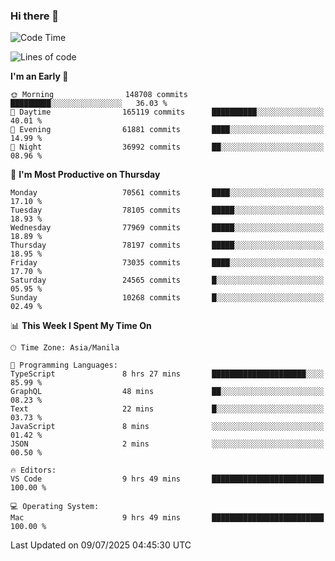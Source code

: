 ### Hi there 👋

<!--START_SECTION:waka-->
![Code Time](http://img.shields.io/badge/Code%20Time-6%2C104%20hrs%2017%20mins-blue)

![Lines of code](https://img.shields.io/badge/From%20Hello%20World%20I%27ve%20Written-142.3%20million%20lines%20of%20code-blue)

**I'm an Early 🐤** 

```text
🌞 Morning                148708 commits      █████████░░░░░░░░░░░░░░░░   36.03 % 
🌆 Daytime                165119 commits      ██████████░░░░░░░░░░░░░░░   40.01 % 
🌃 Evening                61881 commits       ████░░░░░░░░░░░░░░░░░░░░░   14.99 % 
🌙 Night                  36992 commits       ██░░░░░░░░░░░░░░░░░░░░░░░   08.96 % 
```
📅 **I'm Most Productive on Thursday** 

```text
Monday                   70561 commits       ████░░░░░░░░░░░░░░░░░░░░░   17.10 % 
Tuesday                  78105 commits       █████░░░░░░░░░░░░░░░░░░░░   18.93 % 
Wednesday                77969 commits       █████░░░░░░░░░░░░░░░░░░░░   18.89 % 
Thursday                 78197 commits       █████░░░░░░░░░░░░░░░░░░░░   18.95 % 
Friday                   73035 commits       ████░░░░░░░░░░░░░░░░░░░░░   17.70 % 
Saturday                 24565 commits       █░░░░░░░░░░░░░░░░░░░░░░░░   05.95 % 
Sunday                   10268 commits       █░░░░░░░░░░░░░░░░░░░░░░░░   02.49 % 
```


📊 **This Week I Spent My Time On** 

```text
🕑︎ Time Zone: Asia/Manila

💬 Programming Languages: 
TypeScript               8 hrs 27 mins       █████████████████████░░░░   85.99 % 
GraphQL                  48 mins             ██░░░░░░░░░░░░░░░░░░░░░░░   08.23 % 
Text                     22 mins             █░░░░░░░░░░░░░░░░░░░░░░░░   03.73 % 
JavaScript               8 mins              ░░░░░░░░░░░░░░░░░░░░░░░░░   01.42 % 
JSON                     2 mins              ░░░░░░░░░░░░░░░░░░░░░░░░░   00.50 % 

🔥 Editors: 
VS Code                  9 hrs 49 mins       █████████████████████████   100.00 % 

💻 Operating System: 
Mac                      9 hrs 49 mins       █████████████████████████   100.00 % 
```


 Last Updated on 09/07/2025 04:45:30 UTC
<!--END_SECTION:waka-->


<!--
**rad182/rad182** is a ✨ _special_ ✨ repository because its `README.md` (this file) appears on your GitHub profile.

Here are some ideas to get you started:

- 🔭 I’m currently working on ...
- 🌱 I’m currently learning ...
- 👯 I’m looking to collaborate on ...
- 🤔 I’m looking for help with ...
- 💬 Ask me about ...
- 📫 How to reach me: ...
- 😄 Pronouns: ...
- ⚡ Fun fact: ...
-->
